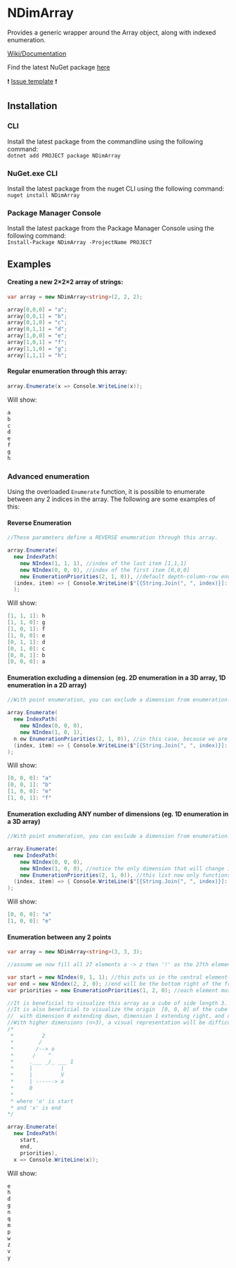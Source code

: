 # NDimArray
Provides a generic wrapper around the Array object, along with indexed enumeration.

[Wiki/Documentation](https://github.com/SpencerAWill/NDimArray/wiki)


Find the latest NuGet package [here](https://github.com/SpencerAWill/NDimArray/packages)


:heavy_exclamation_mark:  [Issue template](https://github.com/SpencerAWill/NDimArray/tree/master/.github/ISSUE_TEMPLATE)  :heavy_exclamation_mark:

## Installation

### CLI
Install the latest package from the commandline using the following command:<br>
`dotnet add PROJECT package NDimArray`

### NuGet.exe CLI
Install the latest package from the nuget CLI using the following command:<br>
`nuget install NDimArray`

### Package Manager Console
Install the latest package from the Package Manager Console using the following command:<br>
`Install-Package NDimArray -ProjectName PROJECT`

## Examples

#### Creating a new 2×2×2 array of strings:
```C#
var array = new NDimArray<string>(2, 2, 2);

array[0,0,0] = "a";
array[0,0,1] = "b";
array[0,1,0] = "c";
array[0,1,1] = "d";
array[1,0,0] = "e";
array[1,0,1] = "f";
array[1,1,0] = "g";
array[1,1,1] = "h";
```

#### Regular enumeration through this array:
```C#
array.Enumerate(x => Console.WriteLine(x));
```
Will show:
```C#
a
b
c
d
e
f
g
h
```


### Advanced enumeration

Using the overloaded `Enumerate` function, it is possible to enumerate between any 2 indices in the array.
The following are some examples of this:

#### Reverse Enumeration
```C#
//These parameters define a REVERSE enumeration through this array.

array.Enumerate(
  new IndexPath(
    new NIndex(1, 1, 1), //index of the last item [1,1,1]
    new NIndex(0, 0, 0), //index of the first item [0,0,0]
    new EnumerationPriorities(2, 1, 0)), //default depth-column-row enumeration (feel free to experiment with distinct priority lists
  (index, item) => { Console.WriteLine($"[{String.Join(", ", index)}]: { item }"); } //action on each item
  );
```
Will show:
```C#
[1, 1, 1]: h
[1, 1, 0]: g
[1, 0, 1]: f
[1, 0, 0]: e
[0, 1, 1]: d
[0, 1, 0]: c
[0, 0, 1]: b
[0, 0, 0]: a
```

#### Enumeration excluding a dimension (eg. 2D enumeration in a 3D array, 1D enumeration in a 2D array)
```C#
//With point enumeration, you can exclude a dimension from enumeration. I.e. enumerate through a 2D plane in a 3D array

array.Enumerate(
  new IndexPath(
    new NIndex(0, 0, 0),
    new NIndex(1, 0, 1),
  n ew EnumerationPriorities(2, 1, 0)), //in this case, because we are not going to moving through dimension 1, this functions more like a { 2, 0 } priority list)
  (index, item) => { Console.WriteLine($"[{String.Join(", ", index)}]: { item }"); } //action on each item
);
```
Will show:
```C#
[0, 0, 0]: "a"
[0, 0, 1]: "b"
[1, 0, 0]: "e"
[1, 0, 1]: "f"
```

#### Enumeration excluding ANY number of dimensions (eg. 1D enumeration in a 3D array)
```C#
//With point enumeration, you can exclude a dimension from enumeration. I.e. enumerate through a 1D segment in a 3D array

array.Enumerate(
  new IndexPath(
    new NIndex(0, 0, 0), 
    new NIndex(1, 0, 0), //notice the only dimension that will change is the 0th dimension
    new EnumerationPriorities(2, 1, 0)), //this list now only functions like a single element { 0 } because the 1st and 2nd dimension are excluded. 
  (index, item) => { Console.WriteLine($"[{String.Join(", ", index)}]: { item }"); } //action on each item
);
```
Will show:
```C#
[0, 0, 0]: "a"
[1, 0, 0]: "e"
```

#### Enumeration between any 2 points
```C#
var array = new NDimArray<string>(3, 3, 3); 

//assume we now fill all 27 elements a -> z then '!' as the 27th element

var start = new NIndex(0, 1, 1); //this puts us in the central element of the top of the cube
var end = new NIndex(2, 2, 0); //end will be the bottom right of the front of the cube
var priorities = new EnumerationPriorities(1, 2, 0); //each element must be unique

//It is beneficial to visualize this array as a cube of side length 3.
//It is also beneficial to visualize the origin  [0, 0, 0] of the cube as the front top left of the cube, 
//  with dimension 0 extending down, dimension 1 extending right, and dimension 2 extending into the page.
//With higher dimensions (n>3), a visual representation will be difficult to grasp.
/*
 *         2
 *        /
 *       /--> o
 *      /    ^
 *     .___ _/_ ___ 1
 *     |         |
 *     |         V
 *     | ------> x
 *     0
 *
 * where 'o' is start
 * and 'x' is end
*/

array.Enumerate(
  new IndexPath(
    start,
    end,
    priorities),
  x => Console.WriteLine(x));
```

Will show:
```C#
e
h
d
g
n
q
m
p
w
z
v
y
